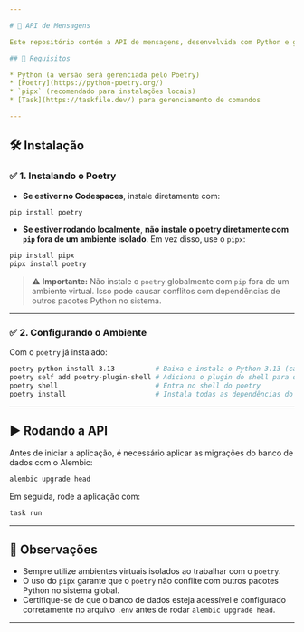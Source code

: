 ```yaml
---

# 📡 API de Mensagens

Este repositório contém a API de mensagens, desenvolvida com Python e gerenciada com [Poetry](https://python-poetry.org/), focando em um ambiente isolado e organizado para dependências.

## 🚀 Requisitos

* Python (a versão será gerenciada pelo Poetry)
* [Poetry](https://python-poetry.org/)
* `pipx` (recomendado para instalações locais)
* [Task](https://taskfile.dev/) para gerenciamento de comandos

---
```


## 🛠️ Instalação

### ✅ 1. Instalando o Poetry

* **Se estiver no Codespaces**, instale diretamente com:

```bash
pip install poetry
```

* **Se estiver rodando localmente**, **não instale o poetry diretamente com `pip` fora de um ambiente isolado**. Em vez disso, use o `pipx`:

```bash
pip install pipx
pipx install poetry
```

> ⚠️ **Importante:** Não instale o `poetry` globalmente com `pip` fora de um ambiente virtual. Isso pode causar conflitos com dependências de outros pacotes Python no sistema.

---

### ✅ 2. Configurando o Ambiente

Com o `poetry` já instalado:

```bash
poetry python install 3.13          # Baixa e instala o Python 3.13 (caso necessário)
poetry self add poetry-plugin-shell # Adiciona o plugin do shell para o poetry
poetry shell                        # Entra no shell do poetry
poetry install                      # Instala todas as dependências do projeto
```

---

## ▶️ Rodando a API

Antes de iniciar a aplicação, é necessário aplicar as migrações do banco de dados com o Alembic:

```bash
alembic upgrade head
```

Em seguida, rode a aplicação com:

```bash
task run
```

---

## 📌 Observações

* Sempre utilize ambientes virtuais isolados ao trabalhar com o `poetry`.
* O uso do `pipx` garante que o `poetry` não conflite com outros pacotes Python no sistema global.
* Certifique-se de que o banco de dados esteja acessível e configurado corretamente no arquivo `.env` antes de rodar `alembic upgrade head`.

---
